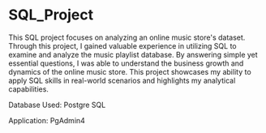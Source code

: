 # SQL_Project
This SQL project focuses on analyzing an online music store's dataset. Through this project, I gained valuable experience in utilizing SQL to examine and analyze the music playlist database. By answering simple yet essential questions, I was able to understand the business growth and dynamics of the online music store. This project showcases my ability to apply SQL skills in real-world scenarios and highlights my analytical capabilities.

Database Used:
Postgre SQL

Application: PgAdmin4
